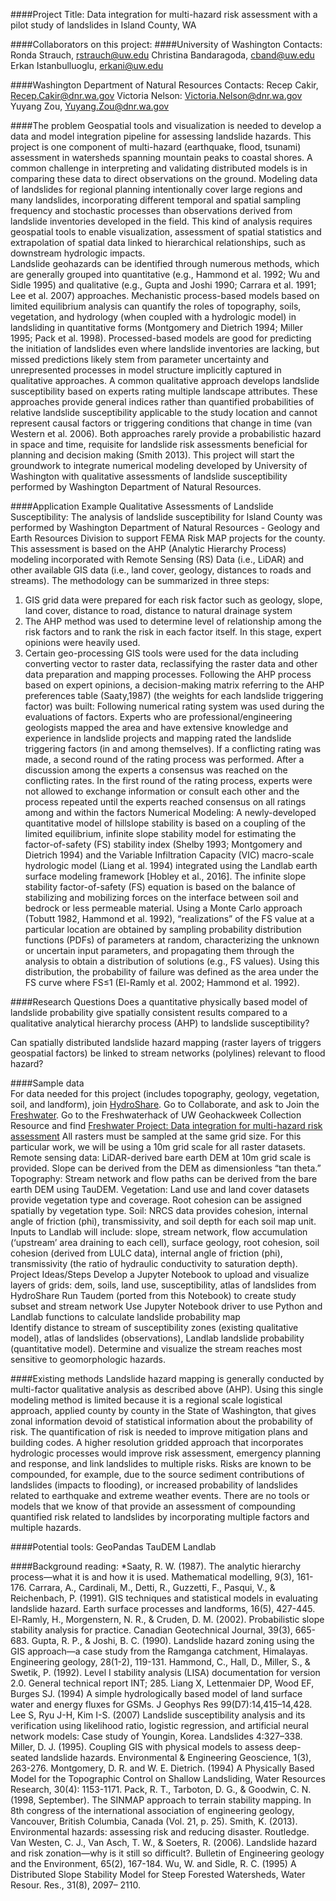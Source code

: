 ####Project Title: Data integration for multi-hazard risk assessment with a pilot study of landslides in Island County, WA

####Collaborators on this project:
   ####University of Washington Contacts: 
Ronda Strauch, rstrauch@uw.edu
Christina Bandaragoda, cband@uw.edu
Erkan Istanbulluoglu, erkani@uw.edu

   ####Washington Department of Natural Resources Contacts: 
Recep Cakir, Recep.Cakir@dnr.wa.gov 
Victoria Nelson: Victoria.Nelson@dnr.wa.gov
Yuyang Zou, Yuyang.Zou@dnr.wa.gov

####The problem
Geospatial tools and visualization is needed to develop a data and model integration pipeline for assessing landslide hazards.  This project is one component of multi-hazard (earthquake, flood, tsunami) assessment in watersheds spanning mountain peaks to coastal shores.  A common challenge in interpreting and validating distributed models is in comparing these data to direct observations on the ground. Modeling data of landslides for regional planning intentionally cover large regions and many landslides, incorporating different temporal and spatial sampling frequency and stochastic processes than observations derived from landslide inventories developed in the field. This kind of analysis requires geospatial tools to enable visualization, assessment of spatial statistics and extrapolation of spatial data linked to hierarchical relationships, such as downstream hydrologic impacts.  
Landslide geohazards can be identified through numerous methods, which are generally grouped into quantitative (e.g., Hammond et al. 1992; Wu and Sidle 1995) and qualitative (e.g., Gupta and Joshi 1990; Carrara et al. 1991; Lee et al. 2007) approaches. Mechanistic process-based models based on limited equilibrium analysis can quantify the roles of topography, soils, vegetation, and hydrology (when coupled with a hydrologic model) in landsliding in quantitative forms (Montgomery and Dietrich 1994; Miller 1995; Pack et al. 1998).  Processed-based models are good for predicting the initiation of landslides even where landslide inventories are lacking, but missed predictions likely stem from parameter uncertainty and unrepresented processes in model structure implicitly captured in qualitative approaches. A common qualitative approach develops landslide susceptibility based on experts rating multiple landscape attributes.  These approaches provide general indices rather than quantified probabilities of relative landslide susceptibility applicable to the study location and cannot represent causal factors or triggering conditions that change in time (van Western et al. 2006). Both approaches rarely provide a probabilistic hazard in space and time, requisite for landslide risk assessments beneficial for planning and decision making (Smith 2013).  This project will start the groundwork to integrate numerical modeling developed by University of Washington  with qualitative assessments of landslide susceptibility performed by Washington Department of Natural Resources. 

####Application Example
Qualitative Assessments of Landslide Susceptibility: The analysis of landslide susceptibility for Island County was performed by Washington Department of Natural Resources - Geology and Earth Resources Division to support FEMA Risk MAP projects for the county.  This assessment is based on the AHP (Analytic Hierarchy Process) modeling incorporated with Remote Sensing (RS) Data (i.e., LiDAR) and other available GIS data (i.e., land cover, geology, distances to roads and streams). The methodology can be summarized in three steps:
1)	GIS grid data were prepared for each risk factor such as geology, slope, land cover, distance to road, distance to natural drainage system
2)	The AHP method was used to determine level of relationship among the risk factors and to rank the risk in each factor itself. In this stage, expert opinions were heavily used.
3)	Certain geo-processing GIS tools were used for the data including converting vector to raster data, reclassifying the raster data and other data preparation and mapping processes.	
Following the AHP process based on expert opinions, a decision-making matrix referring to the AHP preferences table (Saaty,1987) (the weights for each landslide triggering factor) was built: Following numerical rating system was used during the evaluations of factors. Experts who are professional/engineering geologists mapped the area and have extensive knowledge and experience in landslide projects and mapping rated the landslide triggering factors (in and among themselves). If a conflicting rating was made, a second round of the rating process was performed. After a discussion among the experts a consensus was reached on the conflicting rates. In the first round of the rating process, experts were not allowed to exchange information or consult each other and the process repeated until the experts reached consensus on all ratings among and within the factors
Numerical Modeling:  A newly-developed quantitative model of hillslope stability is based on a coupling of the limited equilibrium,  infinite slope stability model for estimating the factor-of-safety (FS) stability index (Shelby 1993; Montgomery and Dietrich 1994) and the Variable Infiltration Capacity (VIC) macro-scale hydrologic model (Liang et al. 1994) integrated using the Landlab earth surface modeling framework [Hobley et al., 2016].   The infinite slope stability factor-of-safety (FS) equation is based on the balance of stabilizing and mobilizing forces on the interface between soil and bedrock or less permeable material. Using a Monte Carlo approach (Tobutt 1982, Hammond et al. 1992), “realizations” of the FS value at a particular location are obtained by sampling probability distribution functions (PDFs) of parameters at random, characterizing the unknown or uncertain input parameters, and propagating them through the analysis to obtain a distribution of solutions (e.g., FS values).  Using this distribution, the probability of failure was defined as the area under the FS curve where FS≤1 (El-Ramly et al. 2002; Hammond et al. 1992).

####Research Questions
Does a quantitative physically based model of landslide probability give spatially consistent results compared  to a qualitative analytical hierarchy process (AHP) to landslide susceptibility?  

Can spatially distributed landslide hazard mapping (raster layers of triggers geospatial factors) be linked to stream networks (polylines) relevant to flood hazard?

####Sample data   
For data needed for this project (includes topography, geology, vegetation, soil, and landform), join [HydroShare](www.hydroshare.org). Go to Collaborate, and ask to Join the [Freshwater](https://www.hydroshare.org/group/14). Go to the Freshwaterhack of UW Geohackweek Collection Resource and find [Freshwater Project: Data integration for multi-hazard risk assessment](https://www.hydroshare.org/resource/ea41dd1b1239478aae68b7ecebc7d93f/)
All rasters must be sampled at the same grid size. For this particular work, we will be using a 10m grid scale for all raster datasets.
Remote sensing data: LiDAR-derived bare earth DEM at 10m grid scale is provided. Slope can be derived from the DEM as dimensionless “tan theta.” 
Topography: Stream network and flow paths can be derived from the bare earth DEM using TauDEM.
Vegetation: Land use and land cover datasets provide vegetation type and coverage. Root cohesion can be assigned spatially by vegetation type. 
Soil: NRCS data provides cohesion, internal angle of friction (phi), transmissivity, and soil depth for each soil map unit. 
Inputs to Landlab will include: slope, stream network, flow accumulation (‘upstream’ area draining to each cell), surface geology, root cohesion, soil cohesion (derived from LULC data), internal angle of friction (phi), transmissivity (the ratio of hydraulic conductivity to saturation depth). 
Project Ideas/Steps
Develop a Jupyter Notebook to upload and visualize layers of grids: dem, soils, land use, susceptibility, atlas of landslides from HydroShare
Run Taudem (ported from this Notebook) to create study subset and stream network
Use Jupyter Notebook driver to use Python and Landlab functions to calculate landslide probability map   
Identify distance to stream of susceptibility zones (existing qualitative model), atlas of landslides (observations), Landlab landslide probability (quantitative model).
Determine and visualize the stream reaches most sensitive to geomorphologic hazards.

####Existing methods
Landslide hazard mapping is generally conducted by multi-factor qualitative analysis as described above (AHP).  Using this single modeling method is limited because it is a regional scale logistical approach, applied county by county in the State of Washington, that gives zonal information devoid of statistical information about the probability of risk. The quantification of risk is needed to improve mitigation plans and building codes.  A higher resolution gridded approach  that incorporates hydrologic processes would improve risk assessment, emergency planning and response, and link landslides to multiple risks.  Risks are known to be compounded, for example,  due to the source sediment contributions of landslides (impacts to flooding), or increased probability of landslides related to earthquake and extreme weather events.  There are no tools or models that we know of that provide an assessment of compounding quantified risk related to landslides by incorporating multiple factors and multiple hazards. 

####Potential tools:
GeoPandas
TauDEM
Landlab


####Background reading:
*Saaty, R. W. (1987). The analytic hierarchy process—what it is and how it is used. Mathematical modelling, 9(3), 161-176.
Carrara, A., Cardinali, M., Detti, R., Guzzetti, F., Pasqui, V., & Reichenbach, P. (1991). GIS techniques and statistical models in evaluating landslide hazard. Earth surface processes and landforms, 16(5), 427-445.
El-Ramly, H., Morgenstern, N. R., & Cruden, D. M. (2002). Probabilistic slope stability analysis for practice. Canadian Geotechnical Journal, 39(3), 665-683.
Gupta, R. P., & Joshi, B. C. (1990). Landslide hazard zoning using the GIS approach—a case study from the Ramganga catchment, Himalayas. Engineering geology, 28(1-2), 119-131.
Hammond, C., Hall, D., Miller, S., & Swetik, P. (1992). Level I stability analysis (LISA) documentation for version 2.0. General technical report INT; 285.
Liang X, Lettenmaier DP, Wood EF, Burges SJ. (1994) A simple hydrologically based model of land surface water and energy fluxes for GSMs. J Geophys Res 99(D7):14,415–14,428.
Lee S, Ryu J-H, Kim I-S. (2007) Landslide susceptibility analysis and its verification using likelihood ratio, logistic regression, and artificial neural network models: Case study of Youngin, Korea. Landslides 4:327–338. 
Miller, D. J. (1995). Coupling GIS with physical models to assess deep-seated landslide hazards. Environmental & Engineering Geoscience, 1(3), 263-276.
Montgomery, D. R. and W. E. Dietrich. (1994) A Physically Based Model for the Topographic Control on Shallow Landsliding, Water Resources Research, 30(4): 1153-1171.
Pack, R. T., Tarboton, D. G., & Goodwin, C. N. (1998, September). The SINMAP approach to terrain stability mapping. In 8th congress of the international association of engineering geology, Vancouver, British Columbia, Canada (Vol. 21, p. 25).
Smith, K. (2013). Environmental hazards: assessing risk and reducing disaster. Routledge.
Van Westen, C. J., Van Asch, T. W., & Soeters, R. (2006). Landslide hazard and risk zonation—why is it still so difficult?. Bulletin of Engineering geology and the Environment, 65(2), 167-184.
Wu, W. and Sidle, R. C. (1995) A Distributed Slope Stability Model for Steep Forested Watersheds, Water Resour. Res., 31(8), 2097– 2110.


